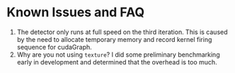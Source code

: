 # Known Issues and FAQ

1. The detector only runs at full speed on the third iteration. This is caused by the need to allocate temporary memory and record kernel firing sequence for cudaGraph. 
2. Why are you not using `texture`? I did some preliminary benchmarking early in development and determined that the overhead is too much.
